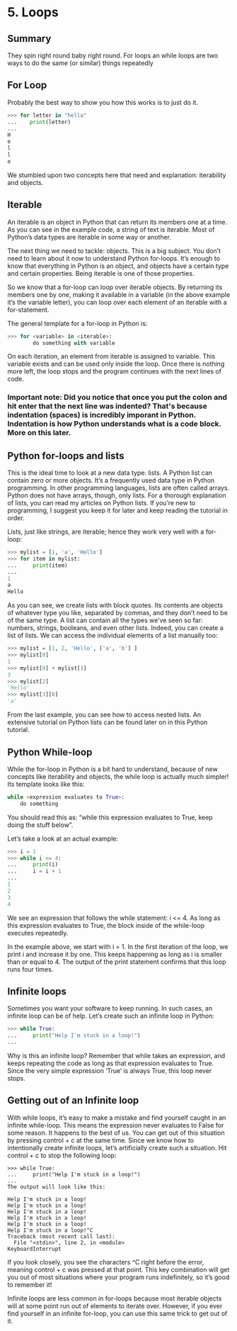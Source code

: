 # 5. Loops

## Summary
They spin right round baby right round. For loops an while loops are two ways to do the same (or similar) things repeatedly

## For Loop
Probably the best way to show you how this works is to just do it.
```python
>>> for letter in "hello"
...    print(letter)
...
H
e
l
l
o
```
We stumbled upon two concepts here that need and explanation: iterability and objects.

## Iterable
An iterable is an object in Python that can return its members one at a time.
As you can see in the example code, a string of text is iterable. Most of Python’s data types are iterable in some way or another.

The next thing we need to tackle: objects. This is a big subject. You don’t need to learn about it now to understand Python for-loops. It’s enough to know that everything in Python is an object, and objects have a certain type and certain properties. Being iterable is one of those properties.

So we know that a for-loop can loop over iterable objects. By returning its members one by one, making it available in a variable (in the above example it’s the variable letter), you can loop over each element of an iterable with a for-statement.

The general template for a for-loop in Python is:
```python
>>> for <variable> in <iterable>:
        do something with variable
```
On each iteration, an element from iterable is assigned to variable. This variable exists and can be used only inside the loop. Once there is nothing more left, the loop stops and the program continues with the next lines of code.

### **Important note**: Did you notice that once you put the colon and hit enter that the next line was indented? That's because indentation (spaces) is incredibly imporant in Python. Indentation is how Python understands what is a code block. More on this later.

## Python for-loops and lists
This is the ideal time to look at a new data type: lists. A Python list can contain zero or more objects. It’s a frequently used data type in Python programming. In other programming languages, lists are often called arrays. Python does not have arrays, though, only lists. For a thorough explanation of lists, you can read my articles on Python lists. If you’re new to programming, I suggest you keep it for later and keep reading the tutorial in order.

Lists, just like strings, are iterable; hence they work very well with a for-loop:
```python
>>> mylist = [1, 'a', 'Hello']
>>> for item in mylist:
...     print(item)
... 
1
a
Hello
```
As you can see, we create lists with block quotes. Its contents are objects of whatever type you like, separated by commas, and they don’t need to be of the same type. A list can contain all the types we’ve seen so far: numbers, strings, booleans, and even other lists. Indeed, you can create a list of lists. We can access the individual elements of a list manually too:
```python
>>> mylist = [1, 2, 'Hello', ['a', 'b'] ]
>>> mylist[0]
1
>>> mylist[0] + mylist[1]
3
>>> mylist[2]
'Hello'
>>> mylist[3][0]
'a'
```
From the last example, you can see how to access nested lists. An extensive tutorial on Python lists can be found later on in this Python tutorial.

## Python While-loop
While the for-loop in Python is a bit hard to understand, because of new concepts like iterability and objects, the while loop is actually much simpler! Its template looks like this:
```python
while <expression evaluates to True>:
    do something
```
You should read this as: “while this expression evaluates to True, keep doing the stuff below”.

Let’s take a look at an actual example:
```python
>>> i = 1
>>> while i <= 4:
...     print(i)
...     i = i + 1
... 
1
2
3
4
```
We see an expression that follows the while statement: i <= 4. As long as this expression evaluates to True, the block inside of the while-loop executes repeatedly.

In the example above, we start with i = 1. In the first iteration of the loop, we print i and increase it by one. This keeps happening as long as i is smaller than or equal to 4. The output of the print statement confirms that this loop runs four times.

## Infinite loops
Sometimes you want your software to keep running. In such cases, an infinite loop can be of help. Let’s create such an infinite loop in Python:
```python
>>> while True:
...     print("Help I'm stuck in a loop!")
... 
```
Why is this an infinite loop? Remember that while takes an expression, and keeps repeating the code as long as that expression evaluates to True. Since the very simple expression ‘True‘ is always True, this loop never stops.

## Getting out of an Infinite loop
With while loops, it’s easy to make a mistake and find yourself caught in an infinite while-loop. This means the expression never evaluates to False for some reason. It happens to the best of us. You can get out of this situation by pressing control + c at the same time. Since we know how to intentionally create infinite loops, let’s artificially create such a situation. Hit control + c to stop the following loop:
```
>>> while True:
...     print("Help I'm stuck in a loop!")
...
The output will look like this:

Help I'm stuck in a loop!
Help I'm stuck in a loop!
Help I'm stuck in a loop!
Help I'm stuck in a loop!
Help I'm stuck in a loop!
Help I'm stuck in a loop!^C
Traceback (most recent call last):
  File "<stdin>", line 2, in <module>
KeyboardInterrupt
```
If you look closely, you see the characters ^C right before the error, meaning control + c was pressed at that point. This key combination will get you out of most situations where your program runs indefinitely, so it’s good to remember it!

Infinite loops are less common in for-loops because most iterable objects will at some point run out of elements to iterate over. However, if you ever find yourself in an infinite for-loop, you can use this same trick to get out of it.